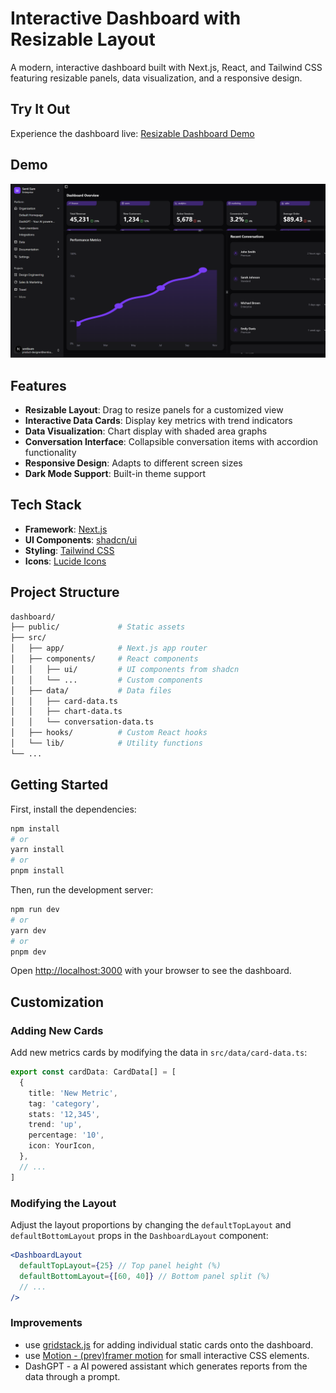 # Interactive Dashboard with Resizable Layout

A modern, interactive dashboard built with Next.js, React, and Tailwind CSS featuring resizable panels, data visualization, and a responsive design.

## Try It Out

Experience the dashboard live: [Resizable Dashboard Demo](https://resizable-dashboard.vercel.app/)

## Demo

![Dashboard Demo](/public/images/demo.png)

## Features

- **Resizable Layout**: Drag to resize panels for a customized view
- **Interactive Data Cards**: Display key metrics with trend indicators
- **Data Visualization**: Chart display with shaded area graphs
- **Conversation Interface**: Collapsible conversation items with accordion functionality
- **Responsive Design**: Adapts to different screen sizes
- **Dark Mode Support**: Built-in theme support

## Tech Stack

- **Framework**: [Next.js](https://nextjs.org)
- **UI Components**: [shadcn/ui](https://ui.shadcn.com/)
- **Styling**: [Tailwind CSS](https://tailwindcss.com/)
- **Icons**: [Lucide Icons](https://lucide.dev/)

## Project Structure

```bash
dashboard/
├── public/             # Static assets
├── src/
│   ├── app/            # Next.js app router
│   ├── components/     # React components
│   │   ├── ui/         # UI components from shadcn
│   │   └── ...         # Custom components
│   ├── data/           # Data files
│   │   ├── card-data.ts
│   │   ├── chart-data.ts
│   │   └── conversation-data.ts
│   ├── hooks/          # Custom React hooks
│   └── lib/            # Utility functions
└── ...
```

## Getting Started

First, install the dependencies:

```bash
npm install
# or
yarn install
# or
pnpm install
```

Then, run the development server:

```bash
npm run dev
# or
yarn dev
# or
pnpm dev
```

Open [http://localhost:3000](http://localhost:3000) with your browser to see the dashboard.

## Customization

### Adding New Cards

Add new metrics cards by modifying the data in `src/data/card-data.ts`:

```typescript
export const cardData: CardData[] = [
  {
    title: 'New Metric',
    tag: 'category',
    stats: '12,345',
    trend: 'up',
    percentage: '10',
    icon: YourIcon,
  },
  // ...
]
```

### Modifying the Layout

Adjust the layout proportions by changing the `defaultTopLayout` and `defaultBottomLayout` props in the `DashboardLayout` component:

```jsx
<DashboardLayout
  defaultTopLayout={25} // Top panel height (%)
  defaultBottomLayout={[60, 40]} // Bottom panel split (%)
  // ...
/>
```

### Improvements

- use [gridstack.js](https://gridstackjs.com/) for adding individual static cards onto the dashboard.
- use [Motion - (prev)framer motion](https://motion.dev/) for small interactive CSS elements.
- DashGPT - a AI powered assistant which generates reports from the data through a prompt.
